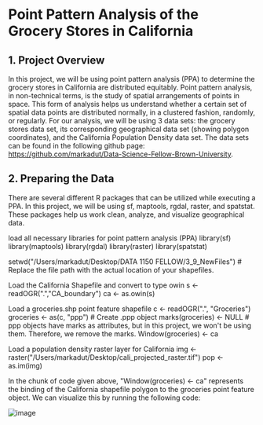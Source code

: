 # Point Pattern Analysis of the Grocery Stores in California

## 1. Project Overview
In this project, we will be using point pattern analysis (PPA) to determine the grocery stores in California are distributed equitably. Point pattern analysis, in non-technical terms, is the study of spatial arrangements of points in space. This form of analysis helps us understand whether a certain set of spatial data points are distributed normally, in a clustered fashion, randomly, or regularly. For our analysis, we will be using 3 data sets: the grocery stores data set, its corresponding geographical data set (showing polygon coordinates), and the California Population Density data set. The data sets can be found in the following github page: https://github.com/markadut/Data-Science-Fellow-Brown-University.

## 2. Preparing the Data
There are several different R packages that can be utilized while executing a PPA. In this project, we will be using sf, maptools, rgdal, raster, and spatstat. These packages help us work clean, analyze, and visualize geographical data. 

load all necessary libraries for point pattern analysis (PPA)
library(sf)
library(maptools)
library(rgdal)
library(raster)
library(spatstat)

setwd("/Users/markadut/Desktop/DATA 1150 FELLOW/3_9_NewFiles") # Replace the file path with the actual location of your shapefiles.

Load the California Shapefile and convert to type owin
s  <- readOGR(".","CA_boundary")
ca <- as.owin(s)

Load a groceries.shp point feature shapefile
c  <- readOGR(".", "Groceries")  
groceries <- as(c, "ppp")  # Create .ppp object
marks(groceries)  <- NULL # ppp objects have marks as attributes, but in this project, we won't be using them. Therefore, we remove the marks. 
Window(groceries) <- ca 

Load a population density raster layer for California
img <- raster("/Users/markadut/Desktop/cali_projected_raster.tif")
pop  <- as.im(img)


In the chunk of code given above, "Window(groceries) <- ca" represents the binding of the 
California shapefile polygon to the groceries point feature object. 
We can visualize this by running the following code: 

![image](https://user-images.githubusercontent.com/77459250/113620065-7cd18780-9662-11eb-93fe-b53d45882189.png)






